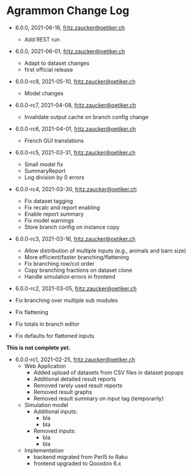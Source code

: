 # Agrammon Change Log

- 6.0.0, 2021-06-16, fritz.zaucker@oetiker.ch
   - Add REST run

- 6.0.0, 2021-06-01, fritz.zaucker@oetiker.ch
   - Adapt to dataset changes
   - first official release

-  6.0.0-rc8, 2021-05-10, fritz.zaucker@oetiker.ch
   - Model changes

-  6.0.0-rc7, 2021-04-08, fritz.zaucker@oetiker.ch
   - Invalidate output cache on branch config change

-  6.0.0-rc6, 2021-04-01, fritz.zaucker@oetiker.ch
   - French GUI translations

-  6.0.0-rc5, 2021-03-31, fritz.zaucker@oetiker.ch
   - Small model fix
   - SummaryReport
   - Log division by 0 errors

-  6.0.0-rc4, 2021-03-30, fritz.zaucker@oetiker.ch
   - Fix dataset tagging
   - Fix recalc and report enabling
   - Enable report summary
   - Fix model warnings
   - Store branch config on instance copy

-  6.0.0-rc3, 2021-03-16, fritz.zaucker@oetiker.ch
   - Allow distribution of multiple inputs
     (e.g., animals and barn size)
   - More efficient/faster branching/flattening
   - Fix branching row/col order
   - Copy branching fractions on dataset clone
   - Handle simulation errors in frontend

-  6.0.0-rc2, 2021-03-05, fritz.zaucker@oetiker.ch
  - Fix branching over multiple sub modules
  - Fix flattening
  - Fix totals in branch editor
  - Fix defaults for flattened inputs

**This is not complete yet.**

- 6.0.0-rc1, 2021-02-25, fritz.zaucker@oetiker.ch
  - Web Application
    - Added upload of datasets from CSV files in dataset popups
    - Additional detailed result reports
    - Removed rarely used result reports
    - Removed result graphs
    - Removed result summary on input tag (temporarily)
  - Simulation model
    - Additional inputs:
      - bla
      - bla
    - Removed inputs:
      - bla
      - bla
  - Implementation
    - backend migrated from Perl5 to Raku
    - frontend upgraded to Qooxdoo 6.x
